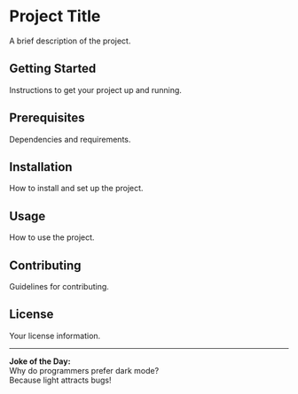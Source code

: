 # Project Title

A brief description of the project.

## Getting Started

Instructions to get your project up and running.

## Prerequisites

Dependencies and requirements.

## Installation

How to install and set up the project.

## Usage

How to use the project.

## Contributing

Guidelines for contributing.

## License

Your license information.

---

**Joke of the Day:**  
Why do programmers prefer dark mode?  
Because light attracts bugs!